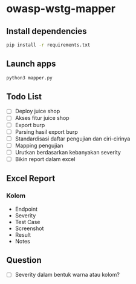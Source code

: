 # owasp-wstg-mapper

## Install dependencies

```bash
pip install -r requirements.txt
```

## Launch apps

```bash
python3 mapper.py
```

## Todo List
- [ ] Deploy juice shop
- [ ] Akses fitur juice shop
- [ ] Export burp
- [ ] Parsing hasil export burp
- [ ] Standardisasi daftar pengujian dan ciri-cirinya
- [ ] Mapping pengujian
- [ ] Urutkan berdasarkan kebanyakan severity
- [ ] Bikin report dalam excel

## Excel Report

### Kolom
- Endpoint
- Severity
- Test Case
- Screenshot
- Result
- Notes

## Question
- [ ] Severity dalam bentuk warna atau kolom?
